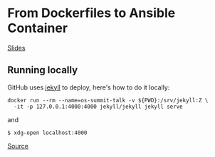 # From Dockerfiles to Ansible Container

[Slides](https://tomastomecek.github.io/open-source-summit-2017-talk/)

## Running locally

GitHub uses [jekyll](https://github.com/jekyll/jekyll) to deploy, here's how to do it locally:

```
docker run --rm --name=os-summit-talk -v ${PWD}:/srv/jekyll:Z \
  -it -p 127.0.0.1:4000:4000 jekyll/jekyll jekyll serve
```

and

```
$ xdg-open localhost:4000
```

[Source](https://github.com/jekyll/docker/wiki/Usage:-Running)
